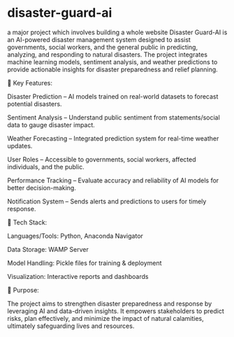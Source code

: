 # disaster-guard-ai
a major project which involves building a whole website
Disaster Guard-AI is an AI-powered disaster management system designed to assist governments, social workers, and the general public in predicting, analyzing, and responding to natural disasters. The project integrates machine learning models, sentiment analysis, and weather predictions to provide actionable insights for disaster preparedness and relief planning.

🔹 Key Features:

Disaster Prediction – AI models trained on real-world datasets to forecast potential disasters.

Sentiment Analysis – Understand public sentiment from statements/social data to gauge disaster impact.

Weather Forecasting – Integrated prediction system for real-time weather updates.

User Roles – Accessible to governments, social workers, affected individuals, and the public.

Performance Tracking – Evaluate accuracy and reliability of AI models for better decision-making.

Notification System – Sends alerts and predictions to users for timely response.

🔹 Tech Stack:

Languages/Tools: Python, Anaconda Navigator

Data Storage: WAMP Server

Model Handling: Pickle files for training & deployment

Visualization: Interactive reports and dashboards

🔹 Purpose:

The project aims to strengthen disaster preparedness and response by leveraging AI and data-driven insights. It empowers stakeholders to predict risks, plan effectively, and minimize the impact of natural calamities, ultimately safeguarding lives and resources.
